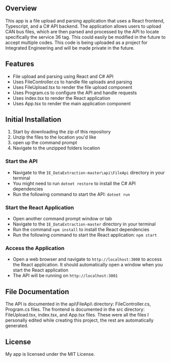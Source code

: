 ## Overview

This app is a file upload and parsing application that uses a React frontend, Typescript, and a C# API backend. The application allows users to upload CAN bus files, which are then parsed and processed by the API to locate specifically the service 36 tag. This could easily be modified in the future to accept multiple codes. This code is being uploaded as a project for Integrated Engineering and will be made private in the future.

## Features

* File upload and parsing using React and C# API
* Uses FileController.cs to handle file uploads and parsing
* Uses FileUpload.tsx to render the file upload component
* Uses Program.cs to configure the API and handle requests
* Uses index.tsx to render the React application
* Uses App.tsx to render the main application component

## Initial Installation

1. Start by downloading the zip of this repository
2. Unzip the files to the location you'd like
3. open up the command prompt
4. Navigate to the unzipped folders location

### Start the API

* Navigate to the `IE_DataExtraction-master\api\FileApi` directory in your terminal
* You might need to run `dotnet restore` to install the C# API dependencies
* Run the following command to start the API: `dotnet run`

### Start the React Application

* Open another command prompt window or tab
* Navigate to the `IE_DataExtraction-master` directory in your terminal
* Run the command `npm install` to install the React dependencies
* Run the following command to start the React application: `npm start`

### Access the Application

* Open a web browser and navigate to `http://localhost:3000` to access the React application. It should automatically open a window when you start the React application
* The API will be running on `http://localhost:3001`

## File Documentation

The API is documented in the api\FileApi\ directory: FileController.cs, Program.cs files.
The frontend is documented in the src directory: FileUpload.tsx, index.tsx, and App.tsx files.
These were all the files I personally edited while creating this project, the rest are automatically generated.

## License

My app is licensed under the MIT License.
